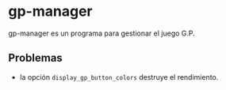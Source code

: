 # gp-manager

gp-manager es un programa para gestionar el juego G.P.

## Problemas
- la opción ```display_gp_button_colors``` destruye el rendimiento.
